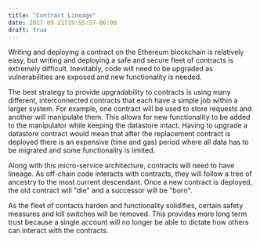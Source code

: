 ```yaml
---
title: "Contract Lineage"
date: 2017-09-21T19:55:57-06:00
draft: true
---
```

Writing and deploying a contract on the Ethereum blockchain is relatively easy, but writing and deploying a safe and secure fleet of contracts is extremely difficult. Inevitably, code will need to be upgraded as vulnerabilities are exposed and new functionality is needed.

The best strategy to provide upgradability to contracts is using many different, interconnected contracts that each have a simple job within a larger system. For example, one contract will be used to store requests and another will manipulate them. This allows for new functionality to be added to the manipulator while keeping the datastore intact. Having to upgrade a datastore contract would mean that after the replacement contract is deployed there is an expensive (time and gas) period where all data has to be migrated and some functionality is limited.

Along with this micro-service architecture, contracts will need to have lineage. As off-chain code interacts with contracts, they will follow a tree of ancestry to the most current descendant. Once a new contract is deployed, the old contract will "die" and a successor will be "born".

As the fleet of contacts harden and functionality solidifies, certain safety measures and kill switches will be removed. This provides more long term trust because a single account will no longer be able to dictate how others can interact with the contracts.
